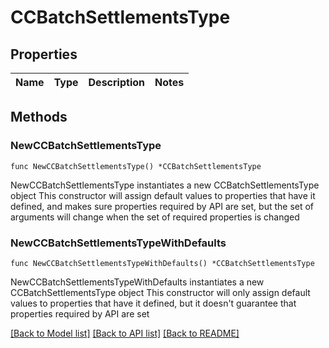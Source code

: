 # CCBatchSettlementsType

## Properties

Name | Type | Description | Notes
------------ | ------------- | ------------- | -------------

## Methods

### NewCCBatchSettlementsType

`func NewCCBatchSettlementsType() *CCBatchSettlementsType`

NewCCBatchSettlementsType instantiates a new CCBatchSettlementsType object
This constructor will assign default values to properties that have it defined,
and makes sure properties required by API are set, but the set of arguments
will change when the set of required properties is changed

### NewCCBatchSettlementsTypeWithDefaults

`func NewCCBatchSettlementsTypeWithDefaults() *CCBatchSettlementsType`

NewCCBatchSettlementsTypeWithDefaults instantiates a new CCBatchSettlementsType object
This constructor will only assign default values to properties that have it defined,
but it doesn't guarantee that properties required by API are set


[[Back to Model list]](../README.md#documentation-for-models) [[Back to API list]](../README.md#documentation-for-api-endpoints) [[Back to README]](../README.md)


